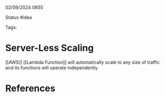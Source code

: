 02/09/2024 0655

Status #idea

Tags:

# Server-Less Scaling

[[AWS]] [[Lambda Function]] will automatically scale to any size of traffic and its functions will operate independently
# References
